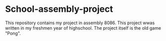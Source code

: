 # School-assembly-project
This repository contains my project in assembly 8086.
This project wwas written in my freshmen year of highschool.
The project itself is the old game "Pong".
